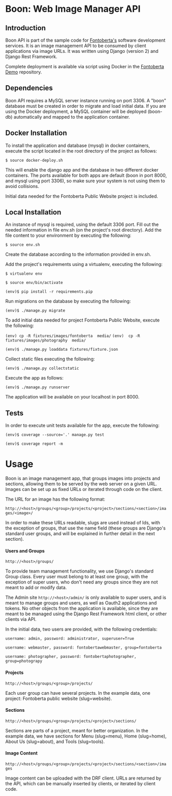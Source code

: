 # Boon: Web Image Manager API

## Introduction

Boon API is part of the sample code for [Fontoberta's](http://www.fontoberta.com) software development services. It is an image management API to be consumed by client applications via image URLs. It was written using Django (version 2) and Django Rest Framework. 

Complete deployment is available via script using Docker in the [Fontoberta Demo](https://github.com/fontoberta/fontoberta-demo) repository.

## Dependencies

Boon API requires a MySQL server instance running on port 3306. A "boon" database must be created in order to migrate and load initial data.
If you are using the Docker deployment, a MySQL container will be deployed (boon-db) automatically and mapped to the application container.


## Docker Installation

To install the application and database (mysql) in docker containers, execute the script located in the root directory of the project as follows:

`$ source docker-deploy.sh`

This will enable the django app and the database in two different docker containers. The ports available for both apps are default (boon in port 8000, and mysql using port 3306), so make sure your system is not using them to avoid collisions. 

Initial data needed for the Fontoberta Public Website project is included.

## Local Installation

An instance of mysql is required, using the default 3306 port.
Fill out the needed information in file env.sh (on the project's root directory). Add the file content to your environment by executing the following:

`$ source env.sh`

Create the database according to the information provided in env.sh.

Add the project's requirements using a virtualenv, executing the following:

`$ virtualenv env`

`$ source env/bin/activate`

`(env)$ pip install -r requirements.pip`

Run migrations on the database by executing the following:

`(env)$ ./manage.py migrate`

To add initial data needed for project Fontoberta Public Website, execute the following:

`(env) cp -R fixtures/images/fontoberta  media/`
`(env)  cp -R fixtures/images/photography  media/`

`(env)$ ./manage.py loaddata fixtures/fixture.json`

Collect static files executing the following:

`(env)$ ./manage.py collectstatic`

Execute the app as follows:

`(env)$ ./manage.py runserver`

The application will be available on your localhost in port 8000.

## Tests

In order to execute unit tests available for the app, execute the following:

`(env)$ coverage --source='.' manage.py test`

`(env)$ coverage report -m`

# Usage

Boon is an image management app, that groups images into projects and sections, allowing them to be served by the web server on a given URL. Images can be set up as fixed URLs or iterated through code on the client. 

The URL for an image has the following format:

`http://<host>/groups/<group>/projects/<project>/sections/<section>/images/<image>/`

In order to make these URLs readable, slugs are used instead of Ids, with the exception of groups, that use the name field (these groups are Django's standard user groups, and will be explained in further detail in the next section).

#### Users and Groups

`http://<host>/groups/`

To provide team management functionality, we use Django's standard Group class. Every user must belong to at least one group, with the exception of super users, who don't need any groups since they are not meant to add or modify data.

The Admin site `http://<host>/admin/` is only available to super users, and is meant to manage groups and users, as well as Oauth2 applications and tokens.  No other objects from the application is available, since they are meant to be managed using the Django Rest Framework html client, or other clients via API.

In the initial data, two users are provided, with the following credentials:

`username: admin, password: administrator, superuser=True`

`username: webmaster, password: fontobertawebmaster, group=fontoberta`

`username: photographer, password: fontobertaphotographer, group=photograpy`

#### Projects

`http://<host>/groups/<group>/projects/`

Each user group can have several projects. In the example data, one project: Fontoberta public website (slug=website). 

#### Sections

`http://<host>/groups/<group>/projects/<project>/sections/`

Sections are parts of a project, meant for better organization. In the example data, we have sections for Menu (slug=menu), Home (slug=home), About Us (slug=about), and Tools (slug=tools).

#### Image Content

`http://<host>/groups/<group>/projects/<project>/sections/<section>/images`

Image content can be uploaded with the DRF client. URLs are returned by the API, which can be manually inserted by clients, or iterated by client code. 